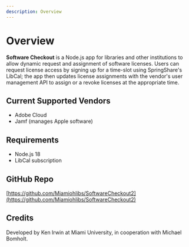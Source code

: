 ```yaml
---
description: Overview
---
```


# Overview

**Software Checkout** is a Node.js app for libraries and other institutions to allow dynamic request and assignment of software licenses. Users can request license access by signing up for a time-slot using SpringShare's LibCal; the app then updates license assignments with the vendor's user management API to assign or a revoke licenses at the appropriate time.

## Current Supported Vendors

* Adobe Cloud
* Jamf (manages Apple software)

## Requirements

* Node.js 18
* LibCal subscription

## GitHub Repo

[https://github.com/Miamiohlibs/SoftwareCheckout2](https://github.com/Miamiohlibs/SoftwareCheckout2)

## Credits

Developed by Ken Irwin at Miami University, in cooperation with Michael Bomholt.
